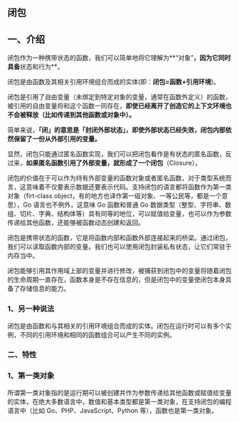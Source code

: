 ## 闭包

## 一、介绍
闭包作为一种携带状态的函数，我们可以简单地将它理解为**“对象”**，因为它同时具备**状态和行为**。

闭包是由函数及其相关引用环境组合而成的实体(即：**闭包=函数+引用环境**)。

闭包是引用了自由变量（未绑定到特定对象的变量，通常在函数外定义）的函数，被引用的自由变量将和这个函数一同存在，**即使已经离开了创造它的上下文环境也不会被释放（比如传递到其他函数或对象中）。**

简单来说，**「闭」的意思是「封闭外部状态」，即使外部状态已经失效，闭包内部依然保留了一份从外部引用的变量。**
 
显然，闭包只能通过匿名函数实现，我们可以把闭包看作是有状态的匿名函数，反过来，**如果匿名函数引用了外部变量，就形成了一个闭包**（Closure）。

闭包的价值在于可以作为持有外部变量的函数对象或者匿名函数，对于类型系统而言，这意味着不仅要表示数据还要表示代码。支持闭包的语言都将函数作为第一类对象（firt-class object，有的地方也译作第一级对象、一等公民等，都是一个意思），Go 语言也不例外，这意味 Go 函数和普通 Go 数据类型（整型、字符串、数组、切片、字典、结构体等）具有同等的地位，可以赋值给变量，也可以作为参数传递给其他函数，还能够被函数动态创建和返回。

闭包是携带状态的函数，它是将函数内部和函数外部连接起来的桥梁。通过闭包，我们可以读取函数内部的变量。我们也可以使用闭包封装私有状态，让它们常驻于内存当中。

闭包能够引用其作用域上部的变量并进行修改，被捕获到闭包中的变量将随着闭包的生命周期一直存在，函数本身是不存在信息的，但是闭包中的变量使闭包本身具备了存储信息的能力。

### 1、另一种说法
闭包是由函数和与其相关的引用环境组合而成的实体。闭包在运行时可以有多个实例，不同的引用环境和相同的函数组合可以产生不同的实例。

### 二、特性
### 1、第一类对象
所谓第一类对象指的是运行期可以被创建并作为参数传递给其他函数或赋值给变量的实体，在绝大多数语言中，数值和基本类型都是第一类对象，在支持闭包的编程语言中（比如 Go、PHP、JavaScript、Python 等），函数也是第一类对象。